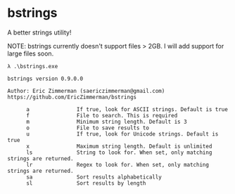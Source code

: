 # bstrings
A better strings utility!

NOTE: bstrings currently doesn't support files > 2GB. I will add support for large files soon.


    λ .\bstrings.exe
  
    bstrings version 0.9.0.0
  
    Author: Eric Zimmerman (saericzimmerman@gmail.com)
    https://github.com/EricZimmerman/bstrings
  
          a               If true, look for ASCII strings. Default is true
          f               File to search. This is required
          m               Minimum string length. Default is 3
          o               File to save results to
          u               If true, look for Unicode strings. Default is true
          x               Maximum string length. Default is unlimited
          ls              String to look for. When set, only matching strings are returned.
          lr              Regex to look for. When set, only matching strings are returned.
          sa              Sort results alphabetically
          sl              Sort results by length
